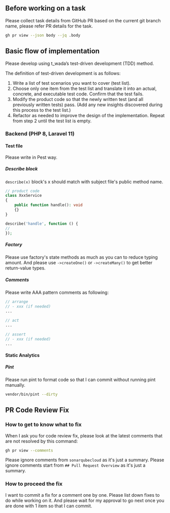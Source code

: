 
## Before working on a task
Please collect task details from GitHub PR based on the current git branch name, please refer PR details for the task.

```bash
gh pr view --json body --jq .body
```

## Basic flow of implementation
Please develop using t_wada’s test-driven development (TDD) method.

The definition of test-driven development is as follows:
1.	Write a list of test scenarios you want to cover (test list).
2.	Choose only one item from the test list and translate it into an actual, concrete, and executable test code. Confirm that the test fails.
3.	Modify the product code so that the newly written test (and all previously written tests) pass. (Add any new insights discovered during this process to the test list.)
4.	Refactor as needed to improve the design of the implementation.
Repeat from step 2 until the test list is empty.

### Backend (PHP 8, Laravel 11)
#### Test file
Please write in Pest way.

##### Describe block
`describe(x)` block's x should match with subject file's public method name.

```php
// product code
class XxxService
{
    public function handle(): void
    {}
}
```

```php
describe('handle', function () {
//
});
```

##### Factory
Please use factory's state methods as much as you can to reduce typing amount.
And please use `->createOne()` or `->createMany()` to get better return-value types.

##### Comments
Please write AAA pattern comments as following:

```php
// arrange
// - xxx (if needed)
...

// act
...

// assert
// - xxx (if needed)
...
```

#### Static Analytics
##### Pint
Please run pint to format code so that I can commit without running pint manually.

```bash
vendor/bin/pint --dirty
```


## PR Code Review Fix
### How to get to know what to fix
When I ask you for code review fix, please look at the latest comments that are not resolved by this command:

```bash
gh pr view --comments
```

Please ignore comments from `sonarqubecloud` as it's just a summary.
Please ignore comments start from `## Pull Request Overview` as it's just a summary.

### How to proceed the fix
I want to commit a fix for a comment one by one. Please list down fixes to do while working on it. And please wait for my approval to go next once you are done with 1 item so that I can commit.
